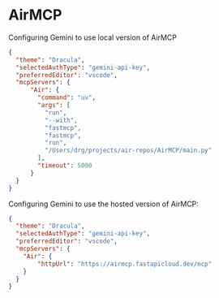 # AirMCP

Configuring Gemini to use local version of AirMCP

```json
{
  "theme": "Dracula",
  "selectedAuthType": "gemini-api-key",
  "preferredEditor": "vscode",
  "mcpServers": {
      "Air": {
        "command": "uv",
        "args": [
          "run",
          "--with",
          "fastmcp",
          "fastmcp",
          "run",
          "/Users/drg/projects/air-repos/AirMCP/main.py"
        ],
        "timeout": 5000
      }
  }
}
```

Configuring Gemini to use the hosted version of AirMCP:

```json
{
  "theme": "Dracula",
  "selectedAuthType": "gemini-api-key",
  "preferredEditor": "vscode",
  "mcpServers": {
    "Air": {
        "httpUrl": "https://airmcp.fastapicloud.dev/mcp"
    }
  }
}
```
